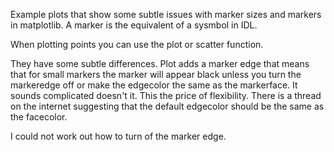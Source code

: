 
Example plots that show some subtle issues with marker sizes
and markers in matplotlib. A marker is the equivalent of
a sysmbol in IDL.

When plotting points you can use the plot or scatter function.

They have some subtle differences. Plot adds a marker edge
that means that for small markers the marker will appear black
unless you turn the markeredge off or make the edgecolor the
same as the markerface. It sounds complicated doesn't it.
This the price of flexibility. There is a thread on the internet
suggesting that the default edgecolor should be the same as the facecolor.

I could not work out how to turn of
the marker edge.


